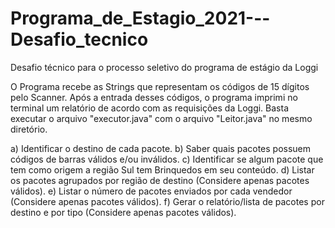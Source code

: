 # Programa_de_Estagio_2021---Desafio_tecnico
Desafio técnico para o processo seletivo do programa de estágio da Loggi

O Programa recebe as Strings que representam os códigos de 15 dígitos pelo Scanner. Após a entrada desses códigos, o programa imprimi no terminal um relatório de acordo com as requisições da Loggi. Basta executar o arquivo "executor.java" com o arquivo "Leitor.java" no mesmo diretório.

a) Identificar o destino de cada pacote.
b) Saber quais pacotes possuem códigos de barras válidos e/ou
inválidos.
c) Identificar se algum pacote que tem como origem a região Sul tem
Brinquedos em seu conteúdo.
d) Listar os pacotes agrupados por região de destino (Considere apenas
pacotes válidos).
e) Listar o número de pacotes enviados por cada vendedor (Considere
apenas pacotes válidos).
f) Gerar o relatório/lista de pacotes por destino e por tipo (Considere
apenas pacotes válidos).
